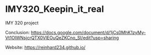 # IMY320_Keepin_it_real
IMY 320 project

Conclusion:
https://docs.google.com/document/d/1jCs0MhK1zyMy-Vt1OlWNsjcrQTX0VlEOuQeZKCno_SI/edit?usp=sharing

Website:
https://reinhard234.github.io/
